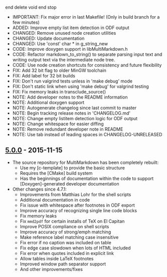 end
delete
void
end 
stop



















































































*	IMPORTANT: Fix major error in last Makefile! (Only in build branch for a few minutes)
*	ADDED: Improve empty list item detection in ODF output
*	CHANGED: Remove unused node creation utilities
*	CHANGED: Update documentation
*	CHANGED: Use 'const' char * in g_string_new
*	CODE: Improve doxygen support in libMultiMarkdown.h
*	CODE: Refactor markdown_to_string() to separate parsing input text and writing output text via the intermediate node tree.
*	CODE: Use node creation shortcuts for consistency and future flexibility
*	FIX: Add 32 bit flag to older MinGW toolchain
*	FIX: Add label for 32 bit builds
*	FIX: Don't run valgrind tests unless in 'make debug' mode
*	FIX: Don't static link when using 'make debug' for valgrind testing
*	FIX: Fix memory leaks in transclude_source()
*	NOTE: Add developer notes to the README information
*	NOTE: Additional doxygen support
*	NOTE: Autogenerate changelog since last commit to master
*	NOTE: Begin tracking release notes in 'CHANGELOG.md'
*	NOTE: Change empty listitem detection logic for ODF output
*	NOTE: Change whitespace for easier diffing
*	NOTE: Remove redundant developer note in README
*	NOTE: Use tab instead of leading spaces in CHANGELOG-UNRELEASED


## [5.0.0] - 2015-11-15 ##

* The source repository for MultiMarkdown has been completely rebuilt:
	* Use my [c-template] to provide the basic structure
	* Requires the [CMake] build system
	* Has the beginnings of documentation within the code to support
		[Doxygen]-generated developer documentation
* Other changes since 4.7.1:
	* Improvements from Matthias Lohr for the shell scripts
	* Additional documentation in code
	* Fix issue with whitespace after footnotes in ODF export
	* Improve accuracy of recognizing single line code blocks
	* Fix memory leaks
	* Fix `mmd2pdf` for certain installs of TeX on El Capitan
	* Improve POSIX compliance on shell scripts
	* Improve accuracy of strong/emph matching
	* Make reference label matching case insensitive
	* Fix error if no caption was included on table
	* Fix edge case slowdown when lots of HTML included
	* Fix error when quotes included in explicit link
	* Allow tables inside LaTeX footnotes
	* Improved window path separator support
	* And other improvements/fixes



[5.0.0]: https://github.com/fletcher/MultiMarkdown-5/releases/tag/5.0
[5.0.1]: https://github.com/fletcher/MultiMarkdown-5/releases/tag/5.0.1
[5.1.0]: https://github.com/fletcher/MultiMarkdown-5/releases/tag/5.1.0
[5.2.0]: https://github.com/fletcher/MultiMarkdown-5/releases/tag/5.2.0
[5.3.0]: https://github.com/fletcher/MultiMarkdown-5/releases/tag/5.3.0
[5.4.0]: https://github.com/fletcher/MultiMarkdown-5/releases/tag/5.4.0
